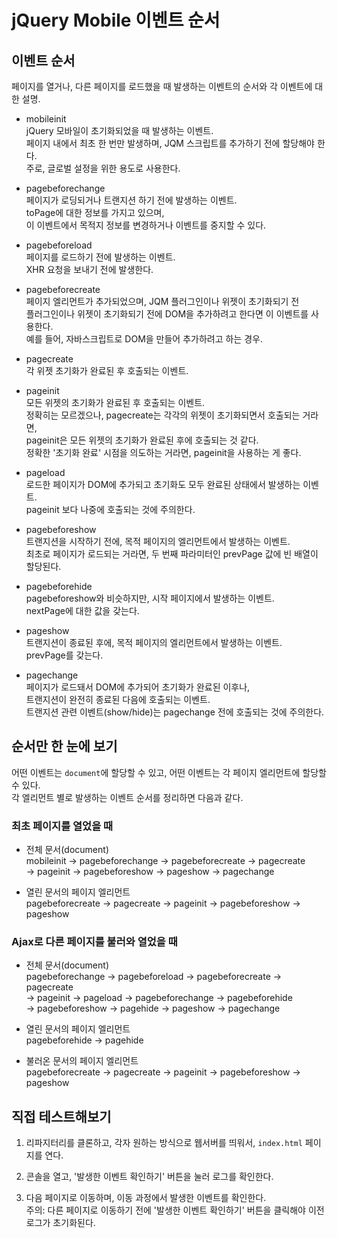 jQuery Mobile 이벤트 순서
======================

## 이벤트 순서

페이지를 열거나, 다른 페이지를 로드했을 때 발생하는 이벤트의 순서와 각 이벤트에 대한 설명.

- mobileinit  
    jQuery 모바일이 초기화되었을 때 발생하는 이벤트.  
    페이지 내에서 최초 한 번만 발생하며, JQM 스크립트를 추가하기 전에 할당해야 한다.  
    주로, 글로벌 설정을 위한 용도로 사용한다.

- pagebeforechange  
    페이지가 로딩되거나 트랜지션 하기 전에 발생하는 이벤트.  
    toPage에 대한 정보를 가지고 있으며,  
    이 이벤트에서 목적지 정보를 변경하거나 이벤트를 중지할 수 있다.

- pagebeforeload  
    페이지를 로드하기 전에 발생하는 이벤트.  
    XHR 요청을 보내기 전에 발생한다.

- pagebeforecreate  
    페이지 엘리먼트가 추가되었으며, JQM 플러그인이나 위젯이 초기화되기 전  
    플러그인이나 위젯이 초기화되기 전에 DOM을 추가하려고 한다면 이 이벤트를 사용한다.  
    예를 들어, 자바스크립트로 DOM을 만들어 추가하려고 하는 경우.

- pagecreate  
    각 위젯 초기화가 완료된 후 호출되는 이벤트.

- pageinit  
    모든 위젯의 초기화가 완료된 후 호출되는 이벤트.  
    정확히는 모르겠으나, pagecreate는 각각의 위젯이 초기화되면서 호출되는 거라면,  
    pageinit은 모든 위젯의 초기화가 완료된 후에 호출되는 것 같다.  
    정확한 '초기화 완료' 시점을 의도하는 거라면, pageinit을 사용하는 게 좋다.

- pageload  
    로드한 페이지가 DOM에 추가되고 초기화도 모두 완료된 상태에서 발생하는 이벤트.  
    pageinit 보다 나중에 호출되는 것에 주의한다.

- pagebeforeshow  
    트랜지션을 시작하기 전에, 목적 페이지의 엘리먼트에서 발생하는 이벤트.  
    최초로 페이지가 로드되는 거라면, 두 번째 파라미터인 prevPage 값에 빈 배열이 할당된다.

- pagebeforehide  
    pagebeforeshow와 비슷하지만, 시작 페이지에서 발생하는 이벤트.  
    nextPage에 대한 값을 갖는다.

- pageshow  
    트랜지션이 종료된 후에, 목적 페이지의 엘리먼트에서 발생하는 이벤트.  
    prevPage를 갖는다.

- pagechange  
    페이지가 로드돼서 DOM에 추가되어 초기화가 완료된 이후나,  
    트랜지션이 완전히 종료된 다음에 호출되는 이벤트.  
    트랜지션 관련 이벤트(show/hide)는 pagechange 전에 호출되는 것에 주의한다.


## 순서만 한 눈에 보기

어떤 이벤트는 `document`에 할당할 수 있고, 어떤 이벤트는 각 페이지 엘리먼트에 할당할 수 있다.  
각 엘리먼트 별로 발생하는 이벤트 순서를 정리하면 다음과 같다.

### 최초 페이지를 열었을 때

- 전체 문서(document)  
  mobileinit -> pagebeforechange -> pagebeforecreate -> pagecreate  
  -> pageinit -> pagebeforeshow -> pageshow -> pagechange

- 열린 문서의 페이지 엘리먼트  
  pagebeforecreate -> pagecreate -> pageinit -> pagebeforeshow -> pageshow


### Ajax로 다른 페이지를 불러와 열었을 때

- 전체 문서(document)  
  pagebeforechange -> pagebeforeload -> pagebeforecreate -> pagecreate  
  -> pageinit -> pageload -> pagebeforechange -> pagebeforehide  
  -> pagebeforeshow -> pagehide -> pageshow -> pagechange

- 열린 문서의 페이지 엘리먼트  
  pagebeforehide -> pagehide

- 불러온 문서의 페이지 엘리먼트  
  pagebeforecreate -> pagecreate -> pageinit -> pagebeforeshow -> pageshow


## 직접 테스트해보기

1. 리파지터리를 클론하고, 각자 원하는 방식으로 웹서버를 띄워서, `index.html` 페이지를 연다.

2. 콘솔을 열고, '발생한 이벤트 확인하기' 버튼을 눌러 로그를 확인한다.

3. 다음 페이지로 이동하며, 이동 과정에서 발생한 이벤트를 확인한다.  
  주의: 다른 페이지로 이동하기 전에 '발생한 이벤트 확인하기' 버튼을 클릭해야 이전 로그가 초기화된다.